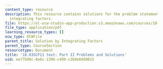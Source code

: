 ```yaml
---
content_type: resource
description: This resource contains solutions for the problem statements related to
  integrating factors.
file: https://ol-ocw-studio-app-production.s3.amazonaws.com/courses/18-03sc-differential-equations-fall-2011/ee77b90c8e6c1396c499c3b9e69d9015_MIT18_03SCF11_ps1_II_s4_5s.pdf
file_type: application/pdf
learning_resource_types: []
ocw_type: OCWFile
parent_title: Solution by Integrating Factors
parent_type: CourseSection
resourcetype: Document
title: '18.03SCF11 text: Part II Problems and Solutions'
uid: ee77b90c-8e6c-1396-c499-c3b9e69d9015
---
```

